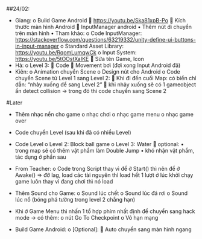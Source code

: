 ##24/02:
  -	Giang:
    o	Build Game Android
      	https://youtu.be/Ska81xpB-Po
      	Kích thước màn hình Android
      	InputManager android
        •	Thêm nút di chuyển trên màn hình
        •	Tham khảo:
    o	Code InputManager: https://stackoverflow.com/questions/63219332/unity-define-ui-buttons-in-input-manager
    o	Standard Asset Library: https://youtu.be/RqomLumqwCk
    o	Input System: https://youtu.be/5tOOstXaIKE 
      	Sửa tên Game, Icon
  -	Hà:
    o	Level 3:
      	Code
      	Movement bơi (đợi xong Input Android đã)
  -	Kiên:
    o	Animation chuyển Scene
    o	Design nút cho Android
    o	Code chuyển Scene từ Level 1 sang Level 2:
      	Khi đi đến cuối Map: có biển chỉ dẫn: “nhảy xuống để sang Level 2”
      	khi nhảy xuống sẽ có 1 gameobject ẩn detect collision → trong đó thì code chuyển sang Scene 2


#Later
  -	Thêm nhạc nền cho game
    o	nhạc chơi
    o	nhạc game menu
    o	nhạc game over
  -	Code chuyển Level (sau khi đã có nhiều Level)
  -	Code Level 
    o	Level 2: Block ball game
    o	Level 3: Water
      	optional:
        •	trong map sẽ có thêm vật phẩm làm Double Jump
        •	khó nhận vật phẩm, tác dụng ở phần sau
  -	From Teacher: 
    o	Code trong Script thay vì để ở Start() thì nên để ở Awake() => đỡ lag, load các tài nguyên thì load hết 1 lượt ở lúc khởi chạy game luôn thay vì đang chơi thì nó load
  -	Thêm Sound cho Game:
    o	Sound lúc chết
    o	Sound lúc đá rơi
    o	Sound lúc nổ (bóng phá tường trong level 2 chẳng hạn)

  -	Khi ở Game Menu thì nhấn 1 tổ hợp phím nhất định để chuyển sang hack mode → có thêm:
    o	nút Go To Checkpoint
    o	Vô hạn mạng
  -	Build Game Android:
    o	[Optional]:
      	Auto chuyển sang màn hình ngang
